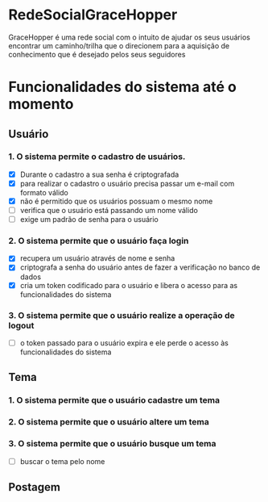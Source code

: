 # RedeSocialGraceHopper
GraceHopper é uma rede social com o intuito de ajudar os seus usuários  encontrar um caminho/trilha que o direcionem para a aquisição de conhecimento que é desejado pelos seus seguidores

# Funcionalidades do sistema até o momento
## Usuário 
### 1. O sistema permite o cadastro de usuários.
 - [x] Durante o cadastro a sua senha é criptografada
 - [x] para realizar o cadastro o usuário precisa passar um e-mail com formato válido
 - [x] não é permitido que os usuários possuam o mesmo nome
 - [ ]  verifica que o usuário está passando um nome válido
 - [ ] exige um padrão de senha para o usuário
### 2. O sistema permite que o usuário faça login
- [x] recupera um usuário através de nome e senha
- [x] criptografa a senha do usuário antes de fazer a verificação no banco de dados 
- [x] cria um token codificado para o usuário e libera o acesso para as funcionalidades do sistema 
### 3. O sistema permite que o usuário realize a operação de logout
- [ ] o token passado para o usuário expira e ele perde o acesso às funcionalidades do sistema

## Tema 
### 1.	O sistema permite que o usuário cadastre um tema
### 2.	O sistema permite que o usuário altere um tema 
### 3.	O sistema permite que o usuário busque um tema
- [ ] buscar o tema pelo nome

## Postagem 




